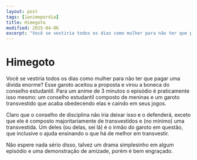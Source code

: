 ```yaml
---
layout: post
tags: [1animepordia]
title: Himegoto
modified: 2015-04-06
excerpt: "Você se vestiria todos os dias como mulher para não ter que pagar uma dívida enorme? Esse garoto aceitou a proposta e virou a boneca do conselho estudantil. Para um anime de 3 minutos o episódio é praticamente isso mesmo: um conselho estudantil composto de meninas e um garoto transvestido que acaba obedecendo elas e caindo em seus jogos."
---
```


Himegoto
========

Você se vestiria todos os dias como mulher para não ter que pagar uma
dívida enorme? Esse garoto aceitou a proposta e virou a boneca do
conselho estudantil. Para um anime de 3 minutos o episódio é
praticamente isso mesmo: um conselho estudantil composto de meninas e um
garoto transvestido que acaba obedecendo elas e caindo em seus jogos.

Claro que o conselho de disciplina não iria deixar isso e o defenderá,
exceto que ele é composto majoritariamente de transvestidos e (no
mínimo) uma transvestida. Um deles (ou delas, sei lá) é o irmão do
garoto em questão, que inclusive o ajuda ensinando o que há de melhor em
transvestir.

Não espere nada sério disso, talvez um drama simplesinho em algum
episódio e uma demonstração de amizade, porém é bem engraçado.


